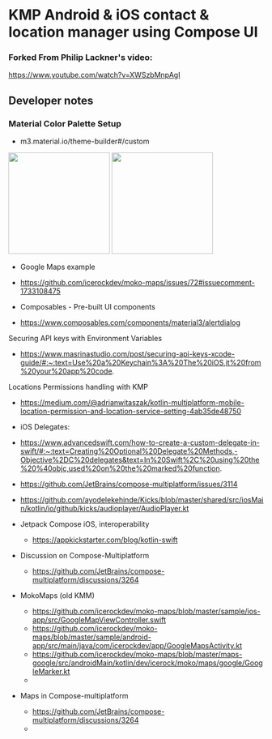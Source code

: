 # KMP Android & iOS contact & location manager using Compose UI

### Forked From Philip Lackner's video:
https://www.youtube.com/watch?v=XWSzbMnpAgI


## Developer notes

### Material Color Palette Setup
- m3.material.io/theme-builder#/custom

[<img src="https://github.com/realityexpander/ContactsComposeMultiplatform/assets/5157474/149c8592-d7a2-4d64-a149-1403acaf6b8b" width=200/>](https://github.com/realityexpander/ContactsComposeMultiplatform/assets/5157474/149c8592-d7a2-4d64-a149-1403acaf6b8b)
[<img src="https://github.com/realityexpander/ContactsComposeMultiplatform/assets/5157474/60feaddf-fb3f-488c-b917-7c7dda02833f" width=200/>](https://github.com/realityexpander/ContactsComposeMultiplatform/assets/5157474/60feaddf-fb3f-488c-b917-7c7dda02833f)

- Google Maps example
- https://github.com/icerockdev/moko-maps/issues/72#issuecomment-1733108475

- Composables - Pre-built UI components
- https://www.composables.com/components/material3/alertdialog


Securing API keys with Environment Variables
- https://www.masrinastudio.com/post/securing-api-keys-xcode-guide/#:~:text=Use%20a%20Keychain%3A%20The%20iOS,it%20from%20your%20app%20code.

Locations Permissions handling with KMP
- https://medium.com/@adrianwitaszak/kotlin-multiplatform-mobile-location-permission-and-location-service-setting-4ab35de48750



- iOS Delegates:
- https://www.advancedswift.com/how-to-create-a-custom-delegate-in-swift/#:~:text=Creating%20Optional%20Delegate%20Methods,-Objective%2DC%20delegates&text=In%20Swift%2C%20using%20the%20%40objc,used%20on%20the%20marked%20function.
- https://github.com/JetBrains/compose-multiplatform/issues/3114
- https://github.com/ayodelekehinde/Kicks/blob/master/shared/src/iosMain/kotlin/io/github/kicks/audioplayer/AudioPlayer.kt

- Jetpack Compose iOS, interoperability
  - https://appkickstarter.com/blog/kotlin-swift 

- Discussion on Compose-Multiplatform
  - https://github.com/JetBrains/compose-multiplatform/discussions/3264

- MokoMaps (old KMM)
  - https://github.com/icerockdev/moko-maps/blob/master/sample/ios-app/src/GoogleMapViewController.swift
  - https://github.com/icerockdev/moko-maps/blob/master/sample/android-app/src/main/java/com/icerockdev/app/GoogleMapsActivity.kt
  - https://github.com/icerockdev/moko-maps/blob/master/maps-google/src/androidMain/kotlin/dev/icerock/moko/maps/google/GoogleMarker.kt
  - 

- Maps in Compose-multiplatform
  - https://github.com/JetBrains/compose-multiplatform/discussions/3264
  - 
